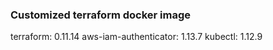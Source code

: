 ### Customized terraform docker image
terraform: 0.11.14
aws-iam-authenticator: 1.13.7
kubectl: 1.12.9
